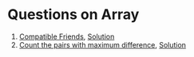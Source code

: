 # Questions on Array

1. [Compatible Friends](https://practice.geeksforgeeks.org/problems/compatible-friends3459/0/?category[]=Arrays&category[]=Arrays&difficulty[]=0&sortBy=newest&page=1&query=category[]Arraysdifficulty[]0sortBynewestcategory[]Arrayspage1), [Solution](https://github.com/Arpit599/Data-Structures-with-Python/blob/master/Arrays/Easy/compatibleFriends.py)
2. [Count the pairs with maximum difference](https://practice.geeksforgeeks.org/problems/count-the-pairs-with-maximum-difference4807/0/?category[]=Arrays&category[]=Arrays&difficulty[]=0&sortBy=newest&page=1&query=category[]Arraysdifficulty[]0sortBynewestcategory[]Arrayspage1), [Solution]()
